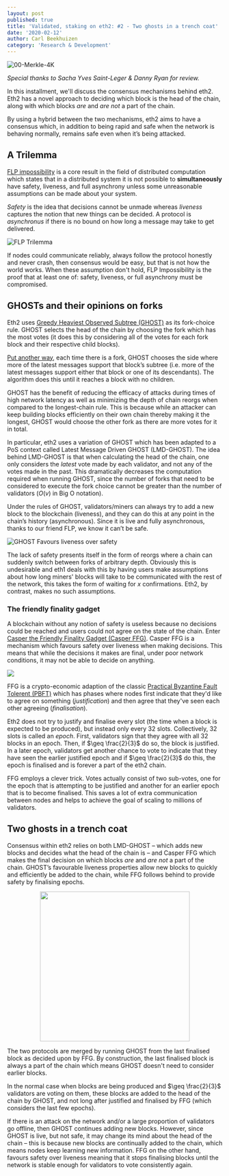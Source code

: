 ```yaml
---
layout: post
published: true
title: 'Validated, staking on eth2: #2 - Two ghosts in a trench coat'
date: '2020-02-12'
author: Carl Beekhuizen
category: 'Research & Development'
---
```


<script type="text/javascript" async
  src="https://cdn.mathjax.org/mathjax/latest/MathJax.js?config=TeX-MML-AM_CHTML">
</script>

![00-Merkle-4K](https://blog.ethereum.org/img/2019/11/00-Merkle-4K.png)

*Special thanks to Sacha Yves Saint-Leger & Danny Ryan for review.*

In this installment, we'll discuss the consensus mechanisms behind eth2. Eth2 has a novel approach to deciding which block is the head of the chain, along with which blocks _are_ and _are not_ a part of the chain.

By using a hybrid between the two mechanisms, eth2 aims to have a consensus which, in addition to being rapid and safe when the network is behaving normally, remains safe even when it’s being attacked.

## A Trilemma

[FLP impossibility](https://groups.csail.mit.edu/tds/papers/Lynch/jacm85.pdf) is a core result in the field of distributed computation which states that in a distributed system it is not possible to **simultaneously** have safety, liveness, and full asynchrony unless some unreasonable assumptions can be made about your system.

*Safety* is the idea that decisions cannot be unmade whereas *liveness* captures the notion that new things can be decided. A protocol is *asynchronus* if there is no bound on how long a message may take to get delivered.

![FLP Trilemma](https://storage.googleapis.com/ethereum-hackmd/upload_01a6db9261c1dbb5bcf81da3ae34ffee.png)


If nodes could communicate reliably, always follow the protocol honestly and never crash, then consensus would be easy, but that is not how the world works. When these assumption don't hold, FLP Impossibility is the proof that at least one of: safety, liveness, or full asynchrony must be compromised.

## GHOSTs and their opinions on forks

Eth2 uses [Greedy Heaviest Observed Subtree (GHOST)](https://eprint.iacr.org/2013/881.pdf) as its fork-choice rule. GHOST selects the head of the chain by choosing the fork which has the most votes (it does this by considering all of the votes for each fork block and their respective child blocks).

[Put another way](https://vitalik.ca/general/2018/12/05/cbc_casper.html), each time there is a fork, GHOST chooses the side where more of the latest messages support that block’s subtree (i.e. more of the latest messages support either that block or one of its descendants). The algorithm does this until it reaches a block with no children.

GHOST has the benefit of reducing the efficacy of attacks during times of high network latency as well as minimizing the depth of chain reorgs when compared to the longest-chain rule. This is because while an attacker can keep building blocks efficiently on their own chain thereby making it the longest, GHOST would choose the other fork as there are more votes for it in total.

In particular, eth2 uses a variation of GHOST which has been adapted to a PoS context called Latest Message Driven GHOST (LMD-GHOST). The idea behind LMD-GHOST is that when calculating the head of the chain, one only considers the _latest_ vote made by each validator, and not any of the votes made in the past. This dramatically decreases the computation required when running GHOST, since the number of forks that need to be considered to execute the fork choice cannot be greater than the number of validators ($O(v)$ in Big O notation).

Under the rules of GHOST, validators/miners can always try to add a new block to the blockchain (liveness), and they can do this at any point in the chain’s history (asynchronous). Since it is live and fully asynchronous, thanks to our friend FLP, we know it can’t be safe.

![GHOST Favours liveness over safety](https://storage.googleapis.com/ethereum-hackmd/upload_fb52a9383b8a39ae63929bb4b1c9436e.png)


The lack of safety presents itself in the form of reorgs where a chain can suddenly switch between forks of arbitrary depth. Obviously this is undesirable and eth1 deals with this by having users make assumptions about how long miners' blocks will take to be communicated with the rest of the network, this takes the form of waiting for $x$ confirmations. Eth2, by contrast, makes no such assumptions.

### The friendly finality gadget

A blockchain without any notion of safety is useless because no decisions could be reached and users could not agree on the state of the chain. Enter [Casper the Friendly Finality Gadget (Casper FFG)](https://arxiv.org/pdf/1710.09437.pdf). Casper FFG is a mechanism which favours safety over liveness when making decisions. This means that while the decisions it makes are final, under poor network conditions, it may not be able to decide on anything.

![](https://storage.googleapis.com/ethereum-hackmd/upload_84ad2520a6a3370e4e841a969a5f1f62.png)


FFG is a crypto-economic adaption of the classic [Practical Byzantine Fault Tolerent (PBFT)](http://pmg.csail.mit.edu/papers/osdi99.pdf) which has phases where nodes first indicate that they'd like to agree on something (*justification*) and then agree that they've seen each other agreeing (*finalisation*).

Eth2 does not try to justify and finalise every slot (the time when a block is expected to be produced), but instead only every 32 slots. Collectively, 32 slots is called an *epoch*. First, validators sign that they agree with all 32 blocks in an epoch. Then, if $\geq \frac{2}{3}$ do so, the block is justified. In a later epoch, validators get another chance to vote to indicate that they have seen the earlier justified epoch and if $\geq \frac{2}{3}$ do this, the epoch is finalised and is forever a part of the eth2 chain.

FFG employs a clever trick. Votes actually consist of two sub-votes, one for the epoch that is attempting to be justified and another for an earlier epoch that is to become finalised. This saves a lot of extra communication between nodes and helps to achieve the goal of scaling to millions of validators.

## Two ghosts in a trench coat

Consensus within eth2 relies on both LMD-GHOST – which adds new blocks and decides what the head of the chain is – and Casper FFG which makes the final decision on which blocks _are_ and _are not_ a part of the chain. GHOST’s favourable liveness properties allow new blocks to quickly and efficiently be added to the chain, while FFG follows behind to provide safety by finalising epochs.

<p align="center">
   <img width="350" src="https://storage.googleapis.com/ethereum-hackmd/upload_84663daf63bd4ea84dc8dacce31625d0.png">
</p>

The two protocols are merged by running GHOST from the last finalised block as decided upon by FFG. By construction, the last finalised block is always a part of the chain which means GHOST doesn't need to consider earlier blocks.

In the normal case when blocks are being produced and $\geq \frac{2}{3}$  validators are voting on them, these blocks are added to the head of the chain by GHOST, and not long after justified and finalised by FFG (which considers the last few epochs).

If there is an attack on the network and/or a large proportion of validators go offline, then GHOST continues adding new blocks. However, since GHOST is live, but not safe, it may change its mind about the head of the chain – this is because new blocks are continually added to the chain, which means nodes keep learning new information. FFG on the other hand, favours safety over liveness meaning that it stops finalising blocks until the network is stable enough for validators to vote consistently again.

